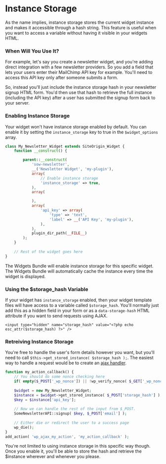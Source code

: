 # Instance Storage

As the name implies, instance storage stores the current widget instance and makes it accessible through a hash string. This feature is useful when you want to access a variable without having it visible in your widgets HTML.

### When Will You Use It?

For example, let's say you create a newsletter widget, and you're adding direct integration with a few newsletter providers. So you add a field that lets your users enter their MailChimp API key for example. You'll need to access this API key only after someone submits a form.

So, instead you'll just include the instance storage hash in your newsletter signup HTML form. You'd then use that hash to retrieve the full instance (including the API key) after a user has submitted the signup form back to your server.

### Enabling Instance Storage

Your widget won't have instance storage enabled by default. You can enable it by setting the `instance_storage` key to true in the `$widget_options` array.

```php
class My_Newsletter_Widget extends SiteOrigin_Widget {
    function __construct() {

        parent::__construct(
            'sow-newsletter',
            __('Newsletter Widget', 'my-plugin'),
            array(
                // Enable instance storage
                'instance_storage' => true,
            ),
            array(

            ),
            array(
                'api_key' => array(
                    'type' => 'text',
                    'label' => __('API Key', 'my-plugin'),
                ),
            ),
            plugin_dir_path(__FILE__)
        );
    }
    
    // Rest of the widget goes here
}
```

The Widgets Bundle will enable instance storage for this specific widget. The Widgets Bundle will automatically cache the instance every time the widget is displayed.

### Using the $storage_hash Variable

If your widget has `instance_storage` enabled, then your widget template files will have access to a variable called `$storage_hash`. You'll normally just add this as a hidden field in your form or as a `data-storage-hash` HTML attribute if you want to send requests using AJAX.

```
<input type="hidden" name="storage_hash" value="<?php echo esc_attr($storage_hash) ?>" />
```

### Retreiving Instance Storage

You're free to handle the user's form details however you want, but you'll need to call `$this->get_stored_instance( $storage_hash );`. The easiest way to handle a request would be to create an [ajax handler](https://codex.wordpress.org/AJAX_in_Plugins).

```php
function my_action_callback() {
    // You should do some nonce checking here
    if( empty($_POST['_wp_nonce']) || !wp_verify_nonce( $_GET['_wp_nonce'], 'action' ) ) return;
    
    $widget = new My_Newsletter_Widget;
    $instance = $widget->get_stored_instance( $_POST['storage_hash'] );
    $key = $instance['api_key'];
    
    // Now we can handle the rest of the input from $_POST.
    SomeNewsletterAPI::signup( $key, $_POST['email'] );
    
    // Either die or redirect the user to a success page
    wp_die();
}
add_action( 'wp_ajax_my_action', 'my_action_callback' );
```

You're not limited to using instance storage in this specific way though. Once you enable it, you'll be able to store the hash and retrieve the $instance wherever and whenever you please.
